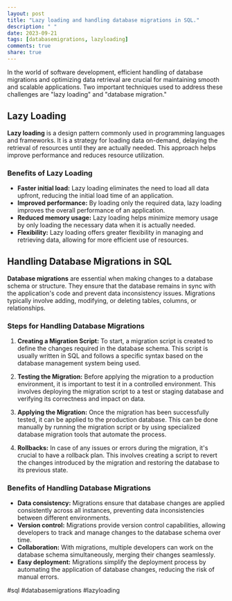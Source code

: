 ```yaml
---
layout: post
title: "Lazy loading and handling database migrations in SQL."
description: " "
date: 2023-09-21
tags: [databasemigrations, lazyloading]
comments: true
share: true
---
```


In the world of software development, efficient handling of database migrations and optimizing data retrieval are crucial for maintaining smooth and scalable applications. Two important techniques used to address these challenges are "lazy loading" and "database migration."

## Lazy Loading

**Lazy loading** is a design pattern commonly used in programming languages and frameworks. It is a strategy for loading data on-demand, delaying the retrieval of resources until they are actually needed. This approach helps improve performance and reduces resource utilization.

### Benefits of Lazy Loading

- **Faster initial load:** Lazy loading eliminates the need to load all data upfront, reducing the initial load time of an application.
- **Improved performance:** By loading only the required data, lazy loading improves the overall performance of an application.
- **Reduced memory usage:** Lazy loading helps minimize memory usage by only loading the necessary data when it is actually needed.
- **Flexibility:** Lazy loading offers greater flexibility in managing and retrieving data, allowing for more efficient use of resources.

## Handling Database Migrations in SQL

**Database migrations** are essential when making changes to a database schema or structure. They ensure that the database remains in sync with the application's code and prevent data inconsistency issues. Migrations typically involve adding, modifying, or deleting tables, columns, or relationships.

### Steps for Handling Database Migrations

1. **Creating a Migration Script:** To start, a migration script is created to define the changes required in the database schema. This script is usually written in SQL and follows a specific syntax based on the database management system being used.

2. **Testing the Migration:** Before applying the migration to a production environment, it is important to test it in a controlled environment. This involves deploying the migration script to a test or staging database and verifying its correctness and impact on data.

3. **Applying the Migration:** Once the migration has been successfully tested, it can be applied to the production database. This can be done manually by running the migration script or by using specialized database migration tools that automate the process.

4. **Rollbacks:** In case of any issues or errors during the migration, it's crucial to have a rollback plan. This involves creating a script to revert the changes introduced by the migration and restoring the database to its previous state.

### Benefits of Handling Database Migrations

- **Data consistency:** Migrations ensure that database changes are applied consistently across all instances, preventing data inconsistencies between different environments.
- **Version control:** Migrations provide version control capabilities, allowing developers to track and manage changes to the database schema over time.
- **Collaboration:** With migrations, multiple developers can work on the database schema simultaneously, merging their changes seamlessly.
- **Easy deployment:** Migrations simplify the deployment process by automating the application of database changes, reducing the risk of manual errors.

#sql #databasemigrations #lazyloading